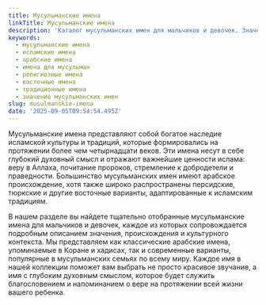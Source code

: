 ```yaml
---
title: Мусульманские имена
linkTitle: Мусульманские имена
description: 'Каталог мусульманских имен для мальчиков и девочек. Значения, происхождение и особенности исламских имен для выбора.'
keywords:
  - мусульманские имена
  - исламские имена
  - арабские имена
  - имена для мусульман
  - религиозные имена
  - восточные имена
  - традиционные имена
  - значение мусульманских имен
slug: musulmanskie-imena
date: '2025-09-05T09:54:54.495Z'
---
```


Мусульманские имена представляют собой богатое наследие исламской культуры и традиций, которые формировались на протяжении более чем четырнадцати веков. Эти имена несут в себе глубокий духовный смысл и отражают важнейшие ценности ислама: веру в Аллаха, почитание пророков, стремление к добродетели и праведности. Большинство мусульманских имен имеют арабское происхождение, хотя также широко распространены персидские, тюркские и другие восточные варианты, адаптированные к исламским традициям.

В нашем разделе вы найдете тщательно отобранные мусульманские имена для мальчиков и девочек, каждое из которых сопровождается подробным описанием значения, происхождения и культурного контекста. Мы представляем как классические арабские имена, упоминаемые в Коране и хадисах, так и современные варианты, популярные в мусульманских семьях по всему миру. Каждое имя в нашей коллекции поможет вам выбрать не просто красивое звучание, а имя с глубоким духовным смыслом, которое будет служить благословением и напоминанием о вере на протяжении всей жизни вашего ребенка.
